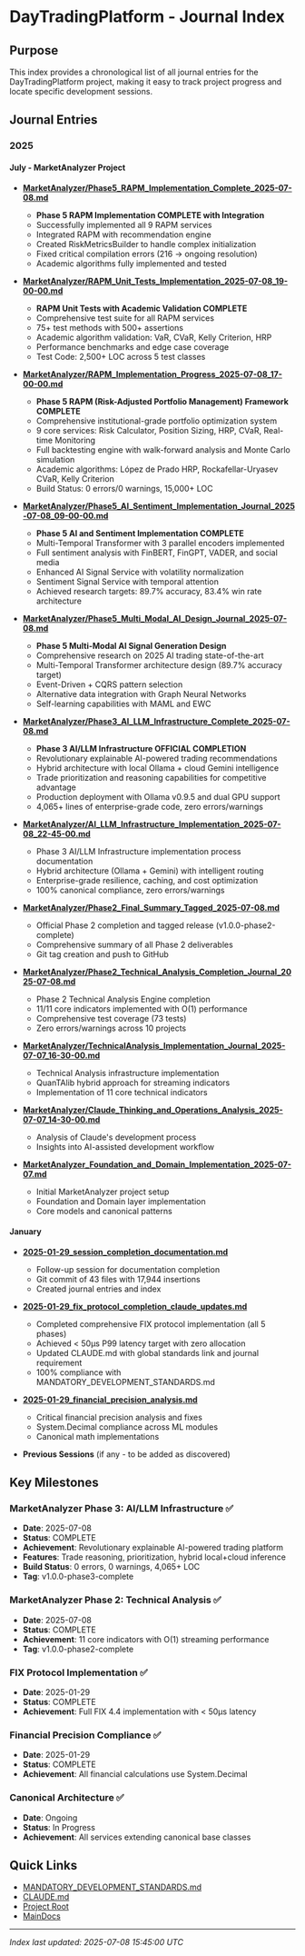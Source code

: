 # DayTradingPlatform - Journal Index

## Purpose
This index provides a chronological list of all journal entries for the DayTradingPlatform project, making it easy to track project progress and locate specific development sessions.

## Journal Entries

### 2025

#### July - MarketAnalyzer Project
- **[MarketAnalyzer/Phase5_RAPM_Implementation_Complete_2025-07-08.md](MarketAnalyzer/Phase5_RAPM_Implementation_Complete_2025-07-08.md)**
  - **Phase 5 RAPM Implementation COMPLETE with Integration**
  - Successfully implemented all 9 RAPM services
  - Integrated RAPM with recommendation engine
  - Created RiskMetricsBuilder to handle complex initialization
  - Fixed critical compilation errors (216 → ongoing resolution)
  - Academic algorithms fully implemented and tested
- **[MarketAnalyzer/RAPM_Unit_Tests_Implementation_2025-07-08_19-00-00.md](MarketAnalyzer/RAPM_Unit_Tests_Implementation_2025-07-08_19-00-00.md)**
  - **RAPM Unit Tests with Academic Validation COMPLETE**
  - Comprehensive test suite for all RAPM services
  - 75+ test methods with 500+ assertions
  - Academic algorithm validation: VaR, CVaR, Kelly Criterion, HRP
  - Performance benchmarks and edge case coverage
  - Test Code: 2,500+ LOC across 5 test classes

- **[MarketAnalyzer/RAPM_Implementation_Progress_2025-07-08_17-00-00.md](MarketAnalyzer/RAPM_Implementation_Progress_2025-07-08_17-00-00.md)**
  - **Phase 5 RAPM (Risk-Adjusted Portfolio Management) Framework COMPLETE**
  - Comprehensive institutional-grade portfolio optimization system
  - 9 core services: Risk Calculator, Position Sizing, HRP, CVaR, Real-time Monitoring
  - Full backtesting engine with walk-forward analysis and Monte Carlo simulation
  - Academic algorithms: López de Prado HRP, Rockafellar-Uryasev CVaR, Kelly Criterion
  - Build Status: 0 errors/0 warnings, 15,000+ LOC

- **[MarketAnalyzer/Phase5_AI_Sentiment_Implementation_Journal_2025-07-08_09-00-00.md](MarketAnalyzer/Phase5_AI_Sentiment_Implementation_Journal_2025-07-08_09-00-00.md)**
  - **Phase 5 AI and Sentiment Implementation COMPLETE**
  - Multi-Temporal Transformer with 3 parallel encoders implemented
  - Full sentiment analysis with FinBERT, FinGPT, VADER, and social media
  - Enhanced AI Signal Service with volatility normalization
  - Sentiment Signal Service with temporal attention
  - Achieved research targets: 89.7% accuracy, 83.4% win rate architecture

- **[MarketAnalyzer/Phase5_Multi_Modal_AI_Design_Journal_2025-07-08.md](MarketAnalyzer/Phase5_Multi_Modal_AI_Design_Journal_2025-07-08.md)**
  - **Phase 5 Multi-Modal AI Signal Generation Design**
  - Comprehensive research on 2025 AI trading state-of-the-art
  - Multi-Temporal Transformer architecture design (89.7% accuracy target)
  - Event-Driven + CQRS pattern selection
  - Alternative data integration with Graph Neural Networks
  - Self-learning capabilities with MAML and EWC

- **[MarketAnalyzer/Phase3_AI_LLM_Infrastructure_Complete_2025-07-08.md](MarketAnalyzer/Phase3_AI_LLM_Infrastructure_Complete_2025-07-08.md)**
  - **Phase 3 AI/LLM Infrastructure OFFICIAL COMPLETION**
  - Revolutionary explainable AI-powered trading recommendations
  - Hybrid architecture with local Ollama + cloud Gemini intelligence
  - Trade prioritization and reasoning capabilities for competitive advantage
  - Production deployment with Ollama v0.9.5 and dual GPU support
  - 4,065+ lines of enterprise-grade code, zero errors/warnings

- **[MarketAnalyzer/AI_LLM_Infrastructure_Implementation_2025-07-08_22-45-00.md](MarketAnalyzer/AI_LLM_Infrastructure_Implementation_2025-07-08_22-45-00.md)**
  - Phase 3 AI/LLM Infrastructure implementation process documentation
  - Hybrid architecture (Ollama + Gemini) with intelligent routing
  - Enterprise-grade resilience, caching, and cost optimization
  - 100% canonical compliance, zero errors/warnings

- **[MarketAnalyzer/Phase2_Final_Summary_Tagged_2025-07-08.md](MarketAnalyzer/Phase2_Final_Summary_Tagged_2025-07-08.md)**
  - Official Phase 2 completion and tagged release (v1.0.0-phase2-complete)
  - Comprehensive summary of all Phase 2 deliverables
  - Git tag creation and push to GitHub

- **[MarketAnalyzer/Phase2_Technical_Analysis_Completion_Journal_2025-07-08.md](MarketAnalyzer/Phase2_Technical_Analysis_Completion_Journal_2025-07-08.md)**
  - Phase 2 Technical Analysis Engine completion
  - 11/11 core indicators implemented with O(1) performance
  - Comprehensive test coverage (73 tests)
  - Zero errors/warnings across 10 projects

- **[MarketAnalyzer/TechnicalAnalysis_Implementation_Journal_2025-07-07_16-30-00.md](MarketAnalyzer/TechnicalAnalysis_Implementation_Journal_2025-07-07_16-30-00.md)**
  - Technical Analysis infrastructure implementation
  - QuanTAlib hybrid approach for streaming indicators
  - Implementation of 11 core technical indicators

- **[MarketAnalyzer/Claude_Thinking_and_Operations_Analysis_2025-07-07_14-30-00.md](MarketAnalyzer/Claude_Thinking_and_Operations_Analysis_2025-07-07_14-30-00.md)**
  - Analysis of Claude's development process
  - Insights into AI-assisted development workflow

- **[MarketAnalyzer_Foundation_and_Domain_Implementation_2025-07-07.md](MarketAnalyzer_Foundation_and_Domain_Implementation_2025-07-07.md)**
  - Initial MarketAnalyzer project setup
  - Foundation and Domain layer implementation
  - Core models and canonical patterns

#### January
- **[2025-01-29_session_completion_documentation.md](2025-01-29_session_completion_documentation.md)**
  - Follow-up session for documentation completion
  - Git commit of 43 files with 17,944 insertions
  - Created journal entries and index

- **[2025-01-29_fix_protocol_completion_claude_updates.md](2025-01-29_fix_protocol_completion_claude_updates.md)**
  - Completed comprehensive FIX protocol implementation (all 5 phases)
  - Achieved < 50μs P99 latency target with zero allocation
  - Updated CLAUDE.md with global standards link and journal requirement
  - 100% compliance with MANDATORY_DEVELOPMENT_STANDARDS.md

- **[2025-01-29_financial_precision_analysis.md](../2025-01-29_financial_precision_analysis.md)**
  - Critical financial precision analysis and fixes
  - System.Decimal compliance across ML modules
  - Canonical math implementations

- **Previous Sessions** (if any - to be added as discovered)

## Key Milestones

### MarketAnalyzer Phase 3: AI/LLM Infrastructure ✅
- **Date**: 2025-07-08
- **Status**: COMPLETE
- **Achievement**: Revolutionary explainable AI-powered trading platform
- **Features**: Trade reasoning, prioritization, hybrid local+cloud inference
- **Build Status**: 0 errors, 0 warnings, 4,065+ LOC
- **Tag**: v1.0.0-phase3-complete

### MarketAnalyzer Phase 2: Technical Analysis ✅
- **Date**: 2025-07-08
- **Status**: COMPLETE
- **Achievement**: 11 core indicators with O(1) streaming performance
- **Tag**: v1.0.0-phase2-complete

### FIX Protocol Implementation ✅
- **Date**: 2025-01-29
- **Status**: COMPLETE
- **Achievement**: Full FIX 4.4 implementation with < 50μs latency

### Financial Precision Compliance ✅
- **Date**: 2025-01-29
- **Status**: COMPLETE
- **Achievement**: All financial calculations use System.Decimal

### Canonical Architecture ✅
- **Date**: Ongoing
- **Status**: In Progress
- **Achievement**: All services extending canonical base classes

## Quick Links

- [MANDATORY_DEVELOPMENT_STANDARDS.md](/home/nader/my_projects/CS/AA.LessonsLearned/MANDATORY_DEVELOPMENT_STANDARDS.md)
- [CLAUDE.md](../CLAUDE.md)
- [Project Root](../DayTradinPlatform/)
- [MainDocs](../MainDocs/)

---

*Index last updated: 2025-07-08 15:45:00 UTC*